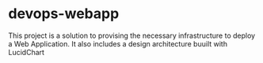 # devops-webapp
This project is a solution to provising the necessary infrastructure to deploy a Web Application. It also includes a design architecture buuilt with LucidChart
